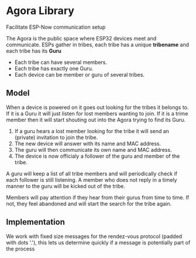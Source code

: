 # Agora Library

Facilitate ESP-Now communication setup

The Agora is the public space where ESP32 devices meet and communicate. ESPs gather in tribes, each tribe has a unique **tribename** and each tribe has its **Guru**

- Each tribe can have several members.
- Each tribe has exactly one Guru.
- Each device can be member or guru of several tribes.


## Model

When a device is powered on it goes out looking for the tribes it belongs to. If it is a Guru it will just listen for lost members wanting to join. If it is a trime member then it will start shouting out into the Agora trying to find its Guru.

1) If a guru hears a lost member looking for the tribe it will send an (private) invitation to join the tribe.
2) The new device will answer with its name and MAC address.
3) The guru will then communicate its own name and MAC address. 
4) The device is now officialy a follower of the guru and member of the tribe.

A guru will keep a list of all tribe members and will periodically check if each follower is still listening.
A member who does not reply in a timely manner to the guru will be kicked out of the tribe.

Members will pay attention if they hear from their gurus from time to time. If not, they feel abandoned and will start the search for the tribe again.


## Implementation

We work with fixed size messages for the rendez-vous protocol (padded with dots '.'), this lets us determine quickly if a message is potentially part of the process
